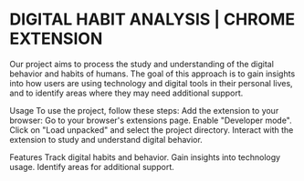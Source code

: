 # DIGITAL HABIT ANALYSIS | CHROME EXTENSION

Our project aims to process the study and understanding of the digital behavior and habits of humans. 
The goal of this approach is to gain insights into how users are using technology and digital tools in their personal lives, and to identify areas where they may need additional support.

Usage
To use the project, follow these steps:
Add the extension to your browser:
Go to your browser's extensions page.
Enable "Developer mode".
Click on "Load unpacked" and select the project directory.
Interact with the extension to study and understand digital behavior.

Features
Track digital habits and behavior.
Gain insights into technology usage.
Identify areas for additional support.
